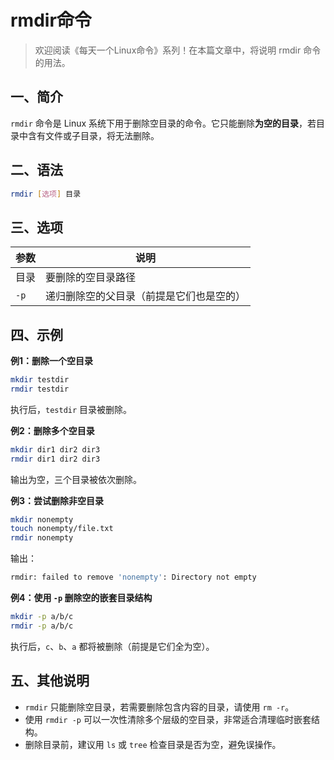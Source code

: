 # rmdir命令

> 欢迎阅读《每天一个Linux命令》系列！在本篇文章中，将说明 rmdir 命令的用法。

## 一、简介

`rmdir` 命令是 Linux 系统下用于删除空目录的命令。它只能删除**为空的目录**，若目录中含有文件或子目录，将无法删除。

## 二、语法

```bash
rmdir [选项] 目录
```

## 三、选项

| 参数 | 说明                                     |
| ---- | ---------------------------------------- |
| 目录 | 要删除的空目录路径                       |
| `-p` | 递归删除空的父目录（前提是它们也是空的） |

## 四、示例

**例1：删除一个空目录**

```bash
mkdir testdir
rmdir testdir
```

执行后，`testdir` 目录被删除。

**例2：删除多个空目录**

```bash
mkdir dir1 dir2 dir3
rmdir dir1 dir2 dir3
```

输出为空，三个目录被依次删除。

**例3：尝试删除非空目录**

```bash
mkdir nonempty
touch nonempty/file.txt
rmdir nonempty
```

输出：

```bash
rmdir: failed to remove 'nonempty': Directory not empty
```

**例4：使用 `-p` 删除空的嵌套目录结构**

```bash
mkdir -p a/b/c
rmdir -p a/b/c
```

执行后，`c`、`b`、`a` 都将被删除（前提是它们全为空）。

## 五、其他说明

- `rmdir` 只能删除空目录，若需要删除包含内容的目录，请使用 `rm -r`。
- 使用 `rmdir -p` 可以一次性清除多个层级的空目录，非常适合清理临时嵌套结构。
- 删除目录前，建议用 `ls` 或 `tree` 检查目录是否为空，避免误操作。